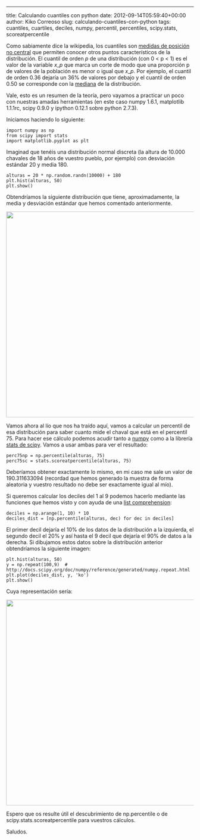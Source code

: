 ---
title: Calculando cuantiles con python
date: 2012-09-14T05:59:40+00:00
author: Kiko Correoso
slug: calculando-cuantiles-con-python
tags: cuantiles, cuartiles, deciles, numpy, percentil, percentiles, scipy.stats, scoreatpercentile

Como sabiamente dice la wikipedia, los cuantiles son [medidas de posición no central](http://es.wikipedia.org/wiki/Medidas_de_posici%C3%B3n_no_central) que permiten conocer otros puntos característicos de la distribución. El cuantil de orden _p_ de una distribución (con 0 < p < 1) es el valor de la variable $x\_p$ que marca un corte de modo que una proporción p de valores de la población es menor o igual que $x\_p$. Por ejemplo, el cuantil de orden 0.36 dejaría un 36% de valores por debajo y el cuantil de orden 0.50 se corresponde con la [mediana](http://es.wikipedia.org/wiki/Mediana_%28estad%C3%ADstica%29 "Mediana (estadística)") de la distribución.

Vale, esto es un resumen de la teoría, pero vayamos a practicar un poco con nuestras amadas herramientas (en este caso numpy 1.6.1, matplotlib 1.1.1rc, scipy 0.9.0 y ipython 0.12.1 sobre python 2.7.3).

Iniciamos haciendo lo siguiente:

<pre><code class="language-python">import numpy as np
from scipy import stats
import matplotlib.pyplot as plt</code></pre>

Imaginad que tenéis una distribución normal discreta (la altura de 10.000 chavales de 18 años de vuestro pueblo, por ejemplo) con desviación estándar 20 y media 180.

<pre><code class="language-python">alturas = 20 * np.random.randn(10000) + 180
plt.hist(alturas, 50)
plt.show()</code></pre>

Obtendríamos la siguiente distribución que tiene, aproximadamente, la media y desviación estándar que hemos comentado anteriormente.

[<img class="aligncenter size-full wp-image-832" title="histograma" src="http://pybonacci.org/wp-content/uploads/2012/09/histograma.png" alt="" width="652" height="553" srcset="https://pybonacci.org/wp-content/uploads/2012/09/histograma.png 652w, https://pybonacci.org/wp-content/uploads/2012/09/histograma-300x254.png 300w" sizes="(max-width: 652px) 100vw, 652px" />](http://pybonacci.org/wp-content/uploads/2012/09/histograma.png)

Vamos ahora al lío que nos ha traído aquí, vamos a calcular un percentil de esa distribución para saber cuanto mide el chaval que está en el percentil 75. Para hacer ese cálculo podemos acudir tanto a [numpy](http://docs.scipy.org/doc/numpy/reference/generated/numpy.percentile.html) como a la librería [stats de scipy](http://docs.scipy.org/doc/scipy/reference/generated/scipy.stats.scoreatpercentile.html). Vamos a usar ambas para ver el resultado:

<pre><code class="language-python">perc75np = np.percentile(alturas, 75)
perc75sc = stats.scoreatpercentile(alturas, 75)</code></pre>

Deberíamos obtener exactamente lo mismo, en mi caso me sale un valor de 190.311633094 (recordad que hemos generado la muestra de forma aleatoria y vuestro resultado no debe ser exactamente igual al mío).

Si queremos calcular los deciles del 1 al 9 podemos hacerlo mediante las funciones que hemos visto y con ayuda de una [list comprehension](http://docs.python.org/tutorial/datastructures.html#list-comprehensions):

<pre><code class="language-python">deciles = np.arange(1, 10) * 10
deciles_dist = [np.percentile(alturas, dec) for dec in deciles]</code></pre>

El primer decil dejaría el 10% de los datos de la distribución a la izquierda, el segundo decil el 20% y así hasta el 9 decil que dejaría el 90% de datos a la derecha. Si dibujamos estos datos sobre la distribución anterior obtendríamos la siguiente imagen:

<pre><code class="language-python">plt.hist(alturas, 50)
y = np.repeat(100,9)  # http://docs.scipy.org/doc/numpy/reference/generated/numpy.repeat.html
plt.plot(deciles_dist, y, 'ko')
plt.show()</code></pre>

Cuya representación sería:

[<img class="aligncenter size-full wp-image-834" title="Hist_con_deciles" src="http://pybonacci.org/wp-content/uploads/2012/09/hist_con_deciles.png" alt="" width="652" height="553" srcset="https://pybonacci.org/wp-content/uploads/2012/09/hist_con_deciles.png 652w, https://pybonacci.org/wp-content/uploads/2012/09/hist_con_deciles-300x254.png 300w" sizes="(max-width: 652px) 100vw, 652px" />](http://pybonacci.org/wp-content/uploads/2012/09/hist_con_deciles.png)

Espero que os resulte útil el descubrimiento de np.percentile o de scipy.stats.scoreatpercentile para vuestros cálculos.

Saludos.
